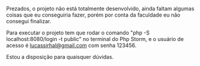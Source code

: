Prezados, o projeto não está totalmente desenvolvido, ainda faltam algumas coisas que eu conseguiria fazer, porém por conta da faculdade eu não consegui finalizar.

Para executar o projeto tem que rodar o comando "php -S localhost:8080/login -t public" no terminal do Php Storm, e o usuário de acesso é lucassirhal@gmail.com com senha 123456.

Estou a disposição para quaisquer dúvidas.
